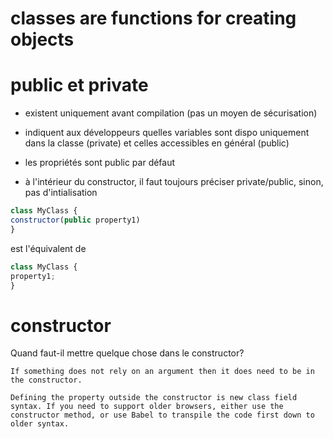 # classes are functions for creating objects

# public et private

- existent uniquement avant compilation (pas un moyen de sécurisation)
- indiquent aux développeurs quelles variables sont dispo uniquement dans la classe (private) et celles accessibles en général (public)

- les propriétés sont public par défaut
- à l'intérieur du constructor, il faut toujours préciser private/public, sinon, pas d'intialisation
```javascript
class MyClass {
constructor(public property1)
}
```
est l'équivalent de

```javascript
class MyClass {
property1;
}
```


# constructor

Quand faut-il mettre quelque chose dans le constructor? 

`If something does not rely on an argument then it does need to be in the constructor.`

`Defining the property outside the constructor is new class field syntax. If you need to support older browsers, either use the constructor method, or use Babel to transpile the code first down to older syntax.`
